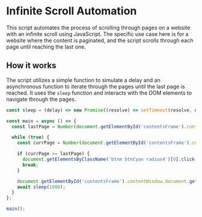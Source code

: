 # Infinite Scroll Automation

This script automates the process of scrolling through pages on a website with an infinite scroll using JavaScript. The specific use case here is for a website where the content is paginated, and the script scrolls through each page until reaching the last one.

## How it works

The script utilizes a simple function to simulate a delay and an asynchronous function to iterate through the pages until the last page is reached. It uses the `sleep` function and interacts with the DOM elements to navigate through the pages.

```javascript
const sleep = (delay) => new Promise((resolve) => setTimeout(resolve, delay));

const main = async () => {
  const lastPage = Number(document.getElementById('contentsFrame').contentWindow.document.getElementById('frame').contentWindow.document.getElementById('tPage').innerText);

  while (true) {
    const currPage = Number(document.getElementById('contentsFrame').contentWindow.document.getElementById('frame').contentWindow.document.getElementById('cPage').innerText);

    if (currPage >= lastPage) {
      document.getElementsByClassName('btnm btnCyan radius4')[0].click();
      break;
    }

    document.getElementById('contentsFrame').contentWindow.document.getElementById('frame').contentWindow.document.getElementById('nextBtn').click();
    await sleep(1000);
  }
};

main();

